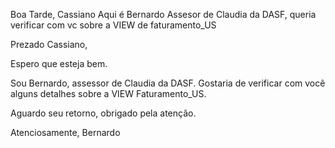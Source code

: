Boa Tarde, Cassiano
Aqui é Bernardo Assesor de Claudia da DASF, queria verificar com vc sobre a VIEW de faturamento_US

Prezado Cassiano,

Espero que esteja bem.

Sou Bernardo, assessor de Claudia da DASF. Gostaria de verificar com você alguns detalhes sobre a VIEW Faturamento_US.

Aguardo seu retorno, obrigado pela atenção.

Atenciosamente,
Bernardo